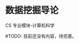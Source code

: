 # 数据挖掘导论
<div class="badges">
<span class="badge cs-badge">CS 专业模块-计算机科学</span>
</div>

\#TODO: 目前还没有内容，待完善。